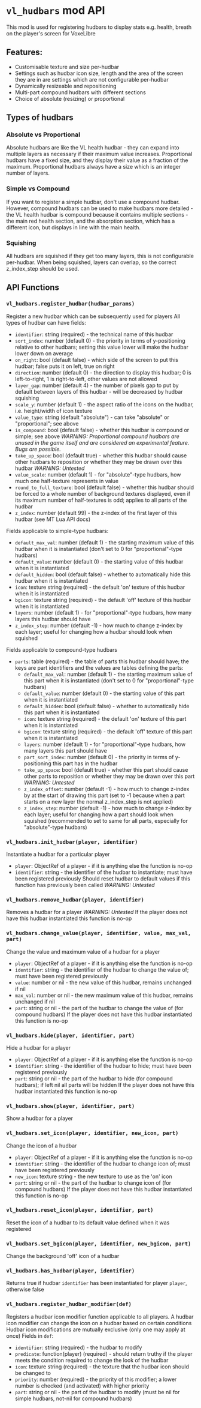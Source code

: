 # `vl_hudbars` mod API

This mod is used for registering hudbars to display stats e.g. health, breath on the player's screen for VoxeLibre

## Features:
* Customisable texture and size per-hudbar
* Settings such as hudbar icon size, length and the area of the screen they are in are settings which are not configurable per-hudbar
* Dynamically resizeable and repositioning
* Multi-part compound hudbars with different sections
* Choice of absolute (resizing) or proportional

## Types of hudbars

### Absolute vs Proportional
Absolute hudbars are like the VL health hudbar - they can expand into multiple layers as necessary if their maximum value increases.
Proportional hudbars have a fixed size, and they display their value as a fraction of the maximum. Proportional hudbars always have a size which is an integer number of layers.

### Simple vs Compound
If you want to register a simple hudbar, don't use a compound hudbar.
However, compound hudbars can be used to make hudbars more detailed - the VL health hudbar is compound because it contains multiple sections - the main red health section, and the absorption section, which has a different icon, but displays in line with the main health.

### Squishing
All hudbars are squished if they get too many layers, this is not configurable per-hudbar.
When being squished, layers can overlap, so the correct z_index_step should be used.

## API Functions

### `vl_hudbars.register_hudbar(hudbar_params)`
Register a new hudbar which can be subsequently used for players
All types of hudbar can have fields:
* `identifier`: string (required) - the technical name of this hudbar
* `sort_index`: number (default 0) - the priority in terms of y-positioning relative to other hudbars; setting this value lower will make the hudbar lower down on average
* `on_right`: bool (default false) - which side of the screen to put this hudbar; false puts it on left, true on right
* `direction`: number (default 0) - the direction to display this hudbar; 0 is left-to-right, 1 is right-to-left, other values are not allowed
* `layer_gap`: number (default 4) - the number of pixels gap to put by default between layers of this hudbar - will be decreased by hudbar squishing
* `scale_y`: number (default 1) - the aspect ratio of the icons on the hudbar, i.e. height/width of icon texture
* `value_type`: string (default "absolute") - can take "absolute" or "proportional"; see above
* `is_compound`: bool (default false) - whether this hudbar is compound or simple; see above *WARNING: Proportional compound hudbars are unused in the game itself and are considered an experimental feature. Bugs are possible.*
* `take_up_space`: bool (default true) - whether this hudbar should cause other hudbars to reposition or whether they may be drawn over this hudbar *WARNING: Untested*
* `value_scale`: number (default 1) - for "absolute"-type hudbars, how much one half-texture represents in value
* `round_to_full_texture`: bool (default false) - whether this hudbar should be forced to a whole number of background textures displayed, even if its maximum number of half-textures is odd; applies to all parts of the hudbar
* `z_index`: number (default 99) - the z-index of the first layer of this hudbar (see MT Lua API docs)

Fields applicable to simple-type hudbars:
* `default_max_val`: number (default 1) - the starting maximum value of this hudbar when it is instantiated (don't set to 0 for "proportional"-type hudbars)
* `default_value`: number (default 0) - the starting value of this hudbar when it is instantiated
* `default_hidden`: bool (default false) - whether to automatically hide this hudbar when it is instantiated
* `icon`: texture string (required) - the default 'on' texture of this hudbar when it is instantiated
* `bgicon`: texture string (required) - the default 'off' texture of this hudbar when it is instantiated
* `layers`: number (default 1) - for "proportional"-type hudbars, how many layers this hudbar should have
* `z_index_step`: number (default -1) - how much to change z-index by each layer; useful for changing how a hudbar should look when squished

Fields applicable to compound-type hudbars
* `parts`: table (required) - the table of parts this hudbar should have; the keys are part identifiers and the values are tables defining the parts:
    * `default_max_val`: number (default 1) - the starting maximum value of this part when it is instantiated (don't set to 0 for "proportional"-type hudbars)
    * `default_value`: number (default 0) - the starting value of this part when it is instantiated
    * `default_hidden`: bool (default false) - whether to automatically hide this part when it is instantiated
    * `icon`: texture string (required) - the default 'on' texture of this part when it is instantiated
    * `bgicon`: texture string (required) - the default 'off' texture of this part when it is instantiated
    * `layers`: number (default 1) - for "proportional"-type hudbars, how many layers this part should have
    * `part_sort_index`: number (default 0) - the priority in terms of y-positioning this part has in the hudbar
    * `take_up_space`: bool (default true) - whether this part should cause other parts to reposition or whether they may be drawn over this part *WARNING: Untested*
    * `z_index_offset`: number (default -1) - how much to change z-index by at the start of drawing this part (set to -1 because when a part starts on a new layer the normal z_index_step is not applied)
    * `z_index_step`: number (default -1) - how much to change z-index by each layer; useful for changing how a part should look when squished (recommended to set to same for all parts, especially for "absolute"-type hudbars)

### `vl_hudbars.init_hudbar(player, identifier)`
Instantiate a hudbar for a particular player
* `player`: ObjectRef of a player - if it is anything else the function is no-op
* `identifier`: string - the identifier of the hudbar to instantiate; must have been registered previously
Should reset hudbar to default values if this function has previously been called *WARNING: Untested*

### `vl_hudbars.remove_hudbar(player, identifier)`
Removes a hudbar for a player *WARNING: Untested*
If the player does not have this hudbar instantiated this function is no-op

### `vl_hudbars.change_value(player, identifier, value, max_val, part)`
Change the value and maximum value of a hudbar for a player
* `player`: ObjectRef of a player - if it is anything else the function is no-op
* `identifier`: string - the identifier of the hudbar to change the value of; must have been registered previously
* `value`: number or nil - the new value of this hudbar, remains unchanged if nil
* `max_val`: number or nil - the new maximum value of this hudbar, remains unchanged if nil
* `part`: string or nil - the part of the hudbar to change the value of (for compound hudbars)
If the player does not have this hudbar instantiated this function is no-op

### `vl_hudbars.hide(player, identifier, part)`
Hide a hudbar for a player
* `player`: ObjectRef of a player - if it is anything else the function is no-op
* `identifier`: string - the identifier of the hudbar to hide; must have been registered previously
* `part`: string or nil - the part of the hudbar to hide (for compound hudbars); if left nil all parts will be hidden
If the player does not have this hudbar instantiated this function is no-op

### `vl_hudbars.show(player, identifier, part)`
Show a hudbar for a player

### `vl_hudbars.set_icon(player, identifier, new_icon, part)`
Change the icon of a hudbar
* `player`: ObjectRef of a player - if it is anything else the function is no-op
* `identifier`: string - the identifier of the hudbar to change icon of; must have been registered previously
* `new_icon`: texture string - the new texture to use as the 'on' icon
* `part`: string or nil - the part of the hudbar to change icon of (for compound hudbars)
If the player does not have this hudbar instantiated this function is no-op

### `vl_hudbars.reset_icon(player, identifier, part)`
Reset the icon of a hudbar to its default value defined when it was registered

### `vl_hudbars.set_bgicon(player, identifier, new_bgicon, part)`
Change the background 'off' icon of a hudbar

### `vl_hudbars.has_hudbar(player, identifier)`
Returns true if hudbar `identifier` has been instantiated for player `player`, otherwise false

### `vl_hudbars.register_hudbar_modifier(def)`
Registers a hudbar icon modifier function applicable to all players.
A hudbar icon modifier can change the icon on a hudbar based on certain conditions
Hudbar icon modifications are mutually exclusive (only one may apply at once)
Fields in `def`:
* `identifier`: string (required) - the hudbar to modify
* `predicate`: function(player) (required) - should return truthy if the player meets the condition required to change the look of the hudbar
* `icon`: texture string (required) - the texture that the hudbar icon should be changed to
* `priority`: number (required) - the priority of this modifier; a lower number is checked (and activated) with higher priority
* `part`: string or nil - the part of the hudbar to modify (must be nil for simple hudbars, not-nil for compound hudbars)
